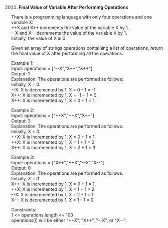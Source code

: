 2011. **Final Value of Variable After Performing Operations**

There is a programming language with only four operations and one variable X:<br>
++X and X++ increments the value of the variable X by 1.<br>
--X and X-- decrements the value of the variable X by 1.<br>
Initially, the value of X is 0.<br>

Given an array of strings operations containing a list of operations, return the final value of X after performing all the operations.<br>

Example 1:<br>
Input: operations = ["--X","X++","X++"]<br>
Output: 1<br>
Explanation: The operations are performed as follows:<br>
Initially, X = 0.<br>
--X: X is decremented by 1, X = 0 - 1 = -1.<br>
X++: X is incremented by 1, X = -1 + 1 = 0.<br>
X++: X is incremented by 1, X = 0 + 1 = 1.<br>

Example 2:<br>
Input: operations = ["++X","++X","X++"]<br>
Output: 3<br>
Explanation: The operations are performed as follows:<br>
Initially, X = 0.<br>
++X: X is incremented by 1, X = 0 + 1 = 1.<br>
++X: X is incremented by 1, X = 1 + 1 = 2.<br>
X++: X is incremented by 1, X = 2 + 1 = 3.<br>

Example 3:<br>
Input: operations = ["X++","++X","--X","X--"]<br>
Output: 0<br>
Explanation: The operations are performed as follows:<br>
Initially, X = 0.<br>
X++: X is incremented by 1, X = 0 + 1 = 1.<br>
++X: X is incremented by 1, X = 1 + 1 = 2.<br>
--X: X is decremented by 1, X = 2 - 1 = 1.<br>
X--: X is decremented by 1, X = 1 - 1 = 0.<br>

Constraints:<br>
1 <= operations.length <= 100<br>
operations[i] will be either "++X", "X++", "--X", or "X--".
